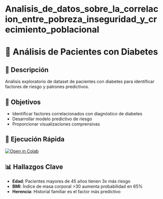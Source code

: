 # Analisis_de_datos_sobre_la_correlacion_entre_pobreza_inseguridad_y_crecimiento_poblacional
# 🏥 Análisis de Pacientes con Diabetes

## 📖 Descripción
Análisis exploratorio de dataset de pacientes con diabetes para identificar factores de riesgo y patrones predictivos.

## 🎯 Objetivos
- Identificar factores correlacionados con diagnóstico de diabetes
- Desarrollar modelo predictivo de riesgo
- Proporcionar visualizaciones comprensivas

## 🚀 Ejecución Rápida
[![Open in Colab](https://colab.research.google.com/assets/colab-badge.svg)](https://colab.research.google.com/github/tu-usuario/diabetes-analysis/blob/main/analysis.ipynb)

## 📊 Hallazgos Clave
- **Edad**: Pacientes mayores de 45 años tienen 3x más riesgo
- **BMI**: Índice de masa corporal >30 aumenta probabilidad en 65%
- **Herencia**: Historial familiar es el factor más predictivo
